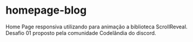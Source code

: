 # homepage-blog
 Home Page responsiva utilizando para animação a biblioteca ScrollReveal. Desafio 01 proposto pela comunidade Codelândia do discord.
